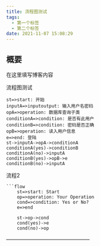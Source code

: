 ```yaml
---
title: 流程图测试
tags:
  - 第一个标签
  - 第二个标签
date: 2021-11-07 15:08:29
---
```

## 概要
在这里填写博客内容

流程图测试

```flow 
st=>start: 开始 
inputA=>inputoutput: 输入用户名密码 
opA=>operation: 数据库查询子类 
conditionA=>condition: 是否有此用户 
conditionB=>condition: 密码是否正确 
opB=>operation: 读入用户信息 
e=>end: 登陆 
st->inputA->opA->conditionA 
conditionA(yes)->conditionB 
conditionA(no)->inputA 
conditionB(yes)->opB->e 
conditionB(no)->inputA 
```

流程2
```
```flow
    st=>start: Start
    op=>operation: Your Operation
    cond=>condition: Yes or No?
    e=>end
    
    st->op->cond
    cond(yes)->e
    cond(no)->op
```
————————————————
